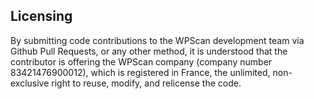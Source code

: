 ## Licensing

By submitting code contributions to the WPScan development team via Github Pull Requests, or any other method, it is understood that the contributor is offering the WPScan company (company number 	83421476900012), which is registered in France, the unlimited, non-exclusive right to reuse, modify, and relicense the code.